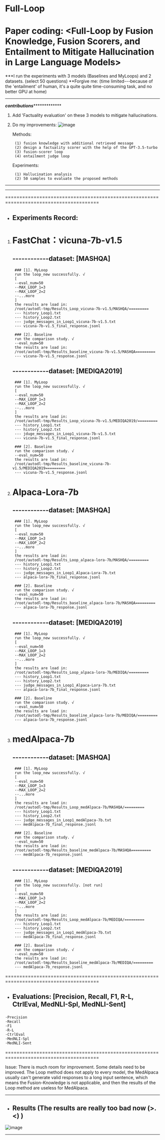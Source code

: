 # Full-Loop
# Paper coding: <Full-Loop by Fusion Knowledge, Fusion Scorers, and Entailment to Mitigate Hallucination in Large Language Models>

***I run the experiments with 3 models (Baselines and MyLoops) and 2 datasets. (select 50 questions) 
**Forgive me:
                      (time limited---because of the 'entailment' of human, it's a quite quite time-consuming task, and no better GPU at home)
*********************************************************************************************************
***************************************contributions****************************************************
1. Add 'Factuality evaluation' on these 3 models to mitigate hallucinations.
2. Do my improvements:
   	![image](https://github.com/Zuo-Lihan/LLM-Full-Loop/assets/87290137/d630abbe-5379-442a-8fa3-e0510ef9c4ba)

	Methods:

		(1) fusion knowledge with additional retrieved message
		(2) design a factuality scorer with the help of the GPT-3.5-turbo
	 	(3) fusion-scorer loop
		(4) entailment judge loop
	
	Experiments:

		(1) Hallucination analysis
		(2) 50 samples to evaluate the proposed methods
*********************************************************************************************************
*********************************************************************************************************
=======================================================================================
* ## Experiments Record:

1. # FastChat：vicuna-7b-v1.5
	## ------------dataset: [MASHQA]
		### [1]. MyLoop
		run the loop_new successfully. √
		[
		--eval_num=50
		--MAX_LOOP_1=3
		--MAX_LOOP_2=2
		--...more
		]
		the results are load in: 
		/root/autodl-tmp/Results_Loop_vicuna-7b-v1.5/MASHQA/=========
		--- history_Loop1.txt
		--- history_Loop2.txt
		--- judge_messages_in_Loop1_vicuna-7b-v1.5.txt
		--- vicuna-7b-v1.5_final_response.jsonl

		### [2]. Baseline
		run the comparison study. √ 
		--eval_num=50
		the results are load in:
		/root/autodl-tmp/Results_baseline_vicuna-7b-v1.5/MASHQA=========
		--- vicuna-7b-v1.5_response.jsonl

	## ------------dataset: [MEDIQA2019]
		### [1]. MyLoop
		run the loop_new successfully. √
		[
		--eval_num=50
		--MAX_LOOP_1=3 
		--MAX_LOOP_2=2
		--...more
		]
		the results are load in:
		/root/autodl-tmp/Results_Loop_vicuna-7b-v1.5/MEDIQA2019/=========
		--- history_Loop1.txt
		--- history_Loop2.txt
		--- jduge_messages_in_Loop1_vicuna-7b-v1.5.txt
		--- vicuna-7b-v1.5_final_response.jsonl
		
		### [2]. Baseline
		run the comparison study. √
		--eval_num=50
		the results are load in:
		/root/autodl-tmp/Results_baseline_vicuna-7b-v1.5/MEDIQA2019=========
		--- vicuna-7b-v1.5_response.jsonl

		

2. # Alpaca-Lora-7b
	## ------------dataset: [MASHQA]
		### [1]. MyLoop
		run the loop_new successfully. √
		[
		--eval_num=50
		--MAX_LOOP_1=3
		--MAX_LOOP_2=2
		--...more
		]
		the results are load in: 
		/root/autodl-tmp/Results_Loop_alpaca-lora-7b/MASHQA/=========
		--- history_Loop1.txt
		--- history_Loop2.txt
		--- judge_messages_in_Loop1_Alpaca-Lora-7b.txt
		--- alpaca-lora-7b_final_response.jsonl
	
		### [2]. Baseline
		run the comparison study. √ 
		--eval_num=50
		the results are load in:
		/root/autodl-tmp/Results_baseline_alpaca-lora-7b/MASHQA=========
		--- alpaca-lora-7b_response.jsonl

	## ------------dataset: [MEDIQA2019]
		### [1]. MyLoop
		run the loop_new successfully. √
		[
		--eval_num=50
		--MAX_LOOP_1=3
		--MAX_LOOP_2=2
		--...more
		]
		the results are load in: 
		/root/autodl-tmp/Results_Loop_alpaca-lora-7b/MEDIQA/=========
		--- history_Loop1.txt
		--- history_Loop2.txt
		--- judge_messages_in_Loop1_Alpaca-Lora-7b.txt
		--- alpaca-lora-7b_final_response.jsonl
	
		### [2]. Baseline
		run the comparison study. √ 
		--eval_num=50
		the results are load in:
		/root/autodl-tmp/Results_baseline_alpaca-lora-7b/MEDIQA/=========
		--- alpaca-lora-7b_response.jsonl

3. # medAlpaca-7b
	## ------------dataset: [MASHQA]
		### [1]. MyLoop
		run the loop_new successfully. √
		[
		--eval_num=50
		--MAX_LOOP_1=3
		--MAX_LOOP_2=2
		--...more
		]
		the results are load in: 
		/root/autodl-tmp/Results_Loop_medAlpaca-7b/MASHQA/=========
		--- history_Loop1.txt
		--- history_Loop2.txt
		--- judge_messages_in_Loop1_medAlpaca-7b.txt
		--- medAlpaca-7b_final_response.jsonl
	
		### [2]. Baseline
		run the comparison study. √ 
		--eval_num=50
		the results are load in:
		/root/autodl-tmp/Results_baseline_medAlpaca-7b/MASHQA=========
		--- medAlpaca-7b_response.jsonl

	## ------------dataset: [MEDIQA2019]
		### [1]. MyLoop
		run the loop_new successfully. [not run]
		[
		--eval_num=50
		--MAX_LOOP_1=3
		--MAX_LOOP_2=2
		--...more
		]
		the results are load in: 
		/root/autodl-tmp/Results_Loop_medAlpaca-7b/MEDIQA/=========
		--- history_Loop1.txt
		--- history_Loop2.txt
		--- judge_messages_in_Loop1_medAlpaca-7b.txt
		--- medAlpaca-7b_final_response.jsonl
	
		### [2]. Baseline
		run the comparison study. √ 
		--eval_num=50
		the results are load in:
		/root/autodl-tmp/Results_baseline_medAlpaca-7b/MEDIQA/=========
		--- medAlpaca-7b_response.jsonl
=======================================================================================
* ## Evaluations: [Precision, Recall, F1, R-L, CtrlEval, MedNLI-Spl, MedNLI-Sent]
###
 	·Precision
 	·Recall
 	·F1
	·R-L
	·CtrlEval
	·MedNLI-Spl
	·MedNLI-Sent
=======================================================================================

Issue: There is much room for improvement. Some details need to be improved.
               The Loop method does not apply to every model,
               the MedAlpaca usually can't generate valid responses to a long input sentence,
               which means the Fusion-Knowledge is not applicable, and then the results of the Loop method are useless for MedAlpaca. 

***********************************************************
* ## Results (The results are really too bad now  (>.<) )
![image](https://github.com/Zuo-Lihan/LLM-Full-Loop/assets/87290137/597a8810-a6c5-4d4b-8873-ce863bab9c5d)
***********************************************************
